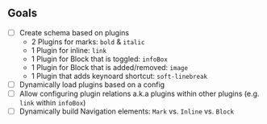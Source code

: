 ## Goals

- [ ] Create schema based on plugins
  - 2 Plugins for marks: `bold` & `italic`
  - 1 Plugin for inline: `link`
  - 1 Plugin for Block that is toggled: `infoBox`
  - 1 Plugin for Block that is added/removed: `image`
  - 1 Plugin that adds keynoard shortcut: `soft-linebreak`
- [ ] Dynamically load plugins based on a config
- [ ] Allow configuring plugin relations a.k.a plugins within other plugins (e.g. `link` within `infoBox`)
- [ ] Dynamically build Navigation elements: `Mark` vs. `Inline` vs. `Block`
